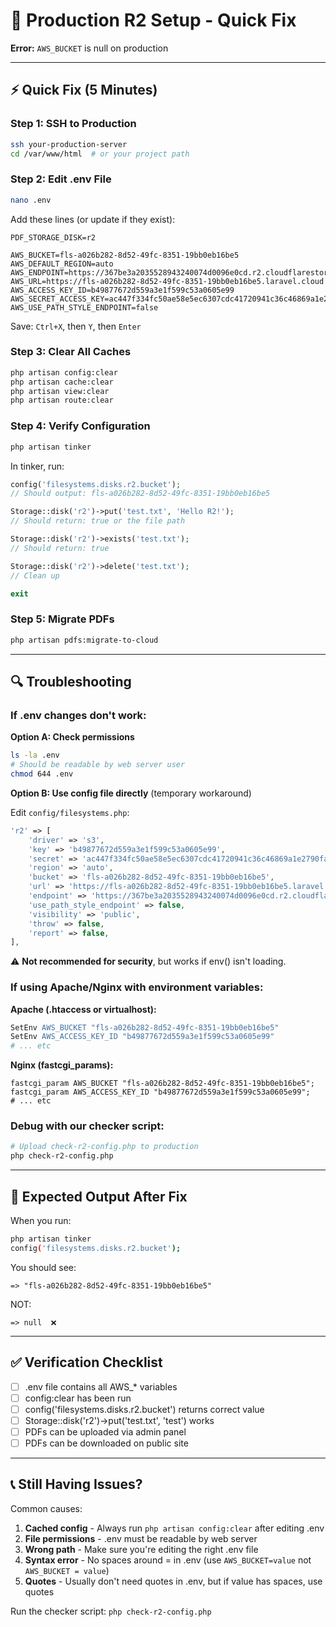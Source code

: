 # 🚨 Production R2 Setup - Quick Fix

**Error:** `AWS_BUCKET` is null on production

---

## ⚡ Quick Fix (5 Minutes)

### Step 1: SSH to Production

```bash
ssh your-production-server
cd /var/www/html  # or your project path
```

### Step 2: Edit .env File

```bash
nano .env
```

Add these lines (or update if they exist):

```env
PDF_STORAGE_DISK=r2

AWS_BUCKET=fls-a026b282-8d52-49fc-8351-19bb0eb16be5
AWS_DEFAULT_REGION=auto
AWS_ENDPOINT=https://367be3a2035528943240074d0096e0cd.r2.cloudflarestorage.com
AWS_URL=https://fls-a026b282-8d52-49fc-8351-19bb0eb16be5.laravel.cloud
AWS_ACCESS_KEY_ID=b49877672d559a3e1f599c53a0605e99
AWS_SECRET_ACCESS_KEY=ac447f334fc50ae58e5ec6307cdc41720941c36c46869a1e2790fa428841c250
AWS_USE_PATH_STYLE_ENDPOINT=false
```

Save: `Ctrl+X`, then `Y`, then `Enter`

### Step 3: Clear All Caches

```bash
php artisan config:clear
php artisan cache:clear
php artisan view:clear
php artisan route:clear
```

### Step 4: Verify Configuration

```bash
php artisan tinker
```

In tinker, run:
```php
config('filesystems.disks.r2.bucket');
// Should output: fls-a026b282-8d52-49fc-8351-19bb0eb16be5

Storage::disk('r2')->put('test.txt', 'Hello R2!');
// Should return: true or the file path

Storage::disk('r2')->exists('test.txt');
// Should return: true

Storage::disk('r2')->delete('test.txt');
// Clean up

exit
```

### Step 5: Migrate PDFs

```bash
php artisan pdfs:migrate-to-cloud
```

---

## 🔍 Troubleshooting

### If .env changes don't work:

**Option A: Check permissions**
```bash
ls -la .env
# Should be readable by web server user
chmod 644 .env
```

**Option B: Use config file directly** (temporary workaround)

Edit `config/filesystems.php`:

```php
'r2' => [
    'driver' => 's3',
    'key' => 'b49877672d559a3e1f599c53a0605e99',
    'secret' => 'ac447f334fc50ae58e5ec6307cdc41720941c36c46869a1e2790fa428841c250',
    'region' => 'auto',
    'bucket' => 'fls-a026b282-8d52-49fc-8351-19bb0eb16be5',
    'url' => 'https://fls-a026b282-8d52-49fc-8351-19bb0eb16be5.laravel.cloud',
    'endpoint' => 'https://367be3a2035528943240074d0096e0cd.r2.cloudflarestorage.com',
    'use_path_style_endpoint' => false,
    'visibility' => 'public',
    'throw' => false,
    'report' => false,
],
```

⚠️ **Not recommended for security**, but works if env() isn't loading.

### If using Apache/Nginx with environment variables:

**Apache (.htaccess or virtualhost):**
```apache
SetEnv AWS_BUCKET "fls-a026b282-8d52-49fc-8351-19bb0eb16be5"
SetEnv AWS_ACCESS_KEY_ID "b49877672d559a3e1f599c53a0605e99"
# ... etc
```

**Nginx (fastcgi_params):**
```nginx
fastcgi_param AWS_BUCKET "fls-a026b282-8d52-49fc-8351-19bb0eb16be5";
fastcgi_param AWS_ACCESS_KEY_ID "b49877672d559a3e1f599c53a0605e99";
# ... etc
```

### Debug with our checker script:

```bash
# Upload check-r2-config.php to production
php check-r2-config.php
```

---

## 🎯 Expected Output After Fix

When you run:
```bash
php artisan tinker
config('filesystems.disks.r2.bucket');
```

You should see:
```
=> "fls-a026b282-8d52-49fc-8351-19bb0eb16be5"
```

NOT:
```
=> null  ❌
```

---

## ✅ Verification Checklist

- [ ] .env file contains all AWS_* variables
- [ ] config:clear has been run
- [ ] config('filesystems.disks.r2.bucket') returns correct value
- [ ] Storage::disk('r2')->put('test.txt', 'test') works
- [ ] PDFs can be uploaded via admin panel
- [ ] PDFs can be downloaded on public site

---

## 📞 Still Having Issues?

Common causes:
1. **Cached config** - Always run `php artisan config:clear` after editing .env
2. **File permissions** - .env must be readable by web server
3. **Wrong path** - Make sure you're editing the right .env file
4. **Syntax error** - No spaces around = in .env (use `AWS_BUCKET=value` not `AWS_BUCKET = value`)
5. **Quotes** - Usually don't need quotes in .env, but if value has spaces, use quotes

Run the checker script: `php check-r2-config.php`

